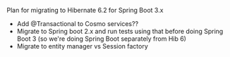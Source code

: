 
Plan for migrating to Hibernate 6.2 for Spring Boot 3.x

- Add @Transactional to Cosmo services??
- Migrate to Spring boot 2.x and run tests using that before doing Spring Boot 3 (so we're doing Spring Boot separately from Hib 6)
- Migrate to entity manager vs Session factory
